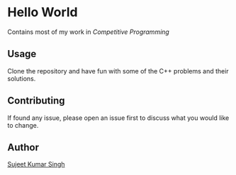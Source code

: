 # Hello World

Contains most of my work in _Competitive Programming_

## Usage

Clone the repository and have fun with some of the C++ problems and their solutions.


## Contributing
If found any issue, please open an issue first to discuss what you would like to change.

## Author

[Sujeet Kumar Singh](https://singhsujeet0.web.app)